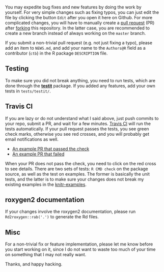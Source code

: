 You may expedite bug fixes and new features by doing the work by yourself.
For very simple changes such as fixing typos, you can just edit the file by
clicking the button `Edit` after you open it here on Github. For more
complicated changes, you will have to manually create a [pull
request](https://help.github.com/articles/using-pull-requests) (PR) after
[forking](https://help.github.com/articles/fork-a-repo) this repository. In the
latter case, you are recommended to create a new branch instead of always
working on the `master` branch.

If you submit a non-trivial pull request (e.g. not just fixing a typo), please add an item to `NEWS.md`, and
add your name to the `Authors@R` field as a contributor (`ctb`) in the R package `DESCRIPTION` file.

## Testing

To make sure you did not break anything, you need to run tests, which are
done through the [**testit**](http://cran.rstudio.com/package=testit)
package. If you added any features, add your own tests in `tests/testit/`.

## Travis CI

If you are lazy or do not understand what I said above, just push commits to
your repo, submit a PR, and wait for a few minutes.
[Travis CI](http://yihui.name/en/2013/04/travis-ci-general-purpose/) will run
the tests automatically. If your pull request passes the tests, you see
green check marks, otherwise you see red crosses, and you will probably get
email notifications as well.

- [An example PR that passed the
  check](https://github.com/yihui/knitr/pull/852/commits)
- [An example PR that failed](https://github.com/yihui/knitr/pull/832/commits)

When your PR does not pass the check, you need to click on the red cross to see
details. There are two sets of tests: `R CMD check` on the package source, as
well as the test on examples. The former is basically the unit tests, and the
latter is to make sure your changes does not break my existing examples in the
[knitr-examples](https://github.com/yihui/knitr-examples).

## roxygen2 documentation

If your changes involve the roxygen2 documentation, please run `Rd2roxygen::rab('.')` to generate the Rd files.

## Misc

For a non-trivial fix or feature implementation, please let me know before you
start working on it, since I do not want to waste too much of your time on
something that I may not really want.

Thanks, and happy hacking.
